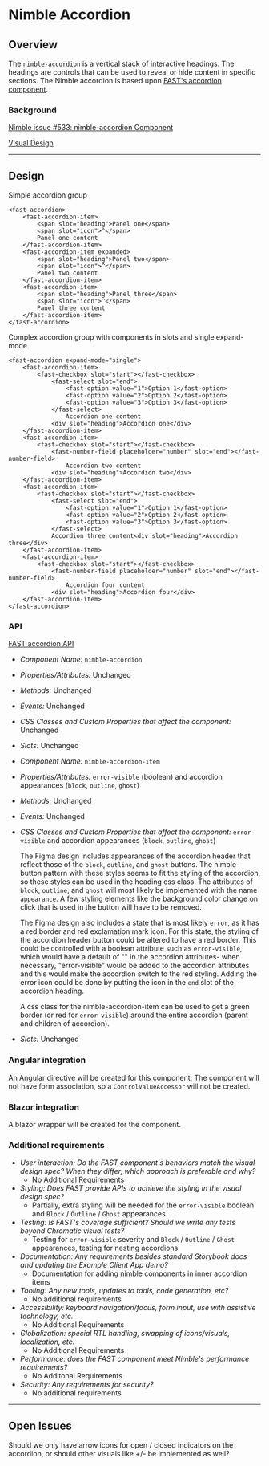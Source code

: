 # Nimble Accordion

## Overview

The `nimble-accordion` is a vertical stack of interactive headings. The headings are controls that can be used to reveal or hide content in specific sections. The Nimble accordion is based upon [FAST's accordion component](https://github.com/microsoft/fast/tree/master/packages/web-components/fast-foundation/src/accordion).

### Background

[Nimble issue #533: nimble-accordion Component](https://github.com/ni/nimble/issues/533)

[Visual Design](https://www.figma.com/file/PO9mFOu5BCl8aJvFchEeuN/Nimble_Components?type=design&node-id=1295-85131&mode=design&t=DxDRlqT7MeCPLOxi-0)

---

## Design

Simple accordion group

```
<fast-accordion>
    <fast-accordion-item>
        <span slot="heading">Panel one</span>
        <span slot="icon">^</span>
        Panel one content
    </fast-accordion-item>
    <fast-accordion-item expanded>
        <span slot="heading">Panel two</span>
        <span slot="icon">^</span>
        Panel two content
    </fast-accordion-item>
    <fast-accordion-item>
        <span slot="heading">Panel three</span>
        <span slot="icon">^</span>
        Panel three content
    </fast-accordion-item>
</fast-accordion>
```

Complex accordion group with components in slots and single expand-mode

```
<fast-accordion expand-mode="single">
    <fast-accordion-item>
        <fast-checkbox slot="start"></fast-checkbox>
            <fast-select slot="end">
                <fast-option value="1">Option 1</fast-option>
                <fast-option value="2">Option 2</fast-option>
                <fast-option value="3">Option 3</fast-option>
            </fast-select>
                Accordion one content
            <div slot="heading">Accordion one</div>
    </fast-accordion-item>
    <fast-accordion-item>
        <fast-checkbox slot="start"></fast-checkbox>
            <fast-number-field placeholder="number" slot="end"></fast-number-field>
                Accordion two content
            <div slot="heading">Accordion two</div>
    </fast-accordion-item>
    <fast-accordion-item>
        <fast-checkbox slot="start"></fast-checkbox>
            <fast-select slot="end">
                <fast-option value="1">Option 1</fast-option>
                <fast-option value="2">Option 2</fast-option>
                <fast-option value="3">Option 3</fast-option>
            </fast-select>
            Accordion three content<div slot="heading">Accordion three</div>
    </fast-accordion-item>
    <fast-accordion-item>
        <fast-checkbox slot="start"></fast-checkbox>
            <fast-number-field placeholder="number" slot="end"></fast-number-field>
                Accordion four content
            <div slot="heading">Accordion four</div>
    </fast-accordion-item>
</fast-accordion>
```

### API

[FAST accordion API](https://github.com/microsoft/fast/blob/57f3c22c6341d8a21d48b1ffb7fcbfab1ffd02d8/packages/web-components/fast-foundation/src/accordion/accordion.spec.md)

-   _Component Name:_ `nimble-accordion`
-   _Properties/Attributes:_ Unchanged
-   _Methods:_ Unchanged
-   _Events:_ Unchanged
-   _CSS Classes and Custom Properties that affect the component:_ Unchanged
-   _Slots:_ Unchanged

-   _Component Name:_ `nimble-accordion-item`
-   _Properties/Attributes:_ `error-visible` (boolean) and accordion appearances (`block`, `outline`, `ghost`)
-   _Methods:_ Unchanged
-   _Events:_ Unchanged
-   _CSS Classes and Custom Properties that affect the component:_ `error-visible` and accordion appearances (`block`, `outline`, `ghost`)

    The Figma design includes appearances of the accordion header that reflect those of the `block`, `outline`, and `ghost` buttons. The nimble-button pattern with these styles seems to fit the styling of the accordion, so these styles can be used in the heading css class. The attributes of `block`, `outline`, and `ghost` will most likely be implemented with the name `appearance`. A few styling elements like the background color change on click that is used in the button will have to be removed.

    The Figma design also includes a state that is most likely `error`, as it has a red border and red exclamation mark icon. For this state, the styling of the accordion header button could be altered to have a red border. This could be controlled with a boolean attribute such as `error-visible`, which would have a default of "" in the accordion attributes- when necessary, "error-visible" would be added to the accordion attributes and this would make the accordion switch to the red styling. Adding the error icon could be done by putting the icon in the `end` slot of the accordion heading.

    A css class for the nimble-accordion-item can be used to get a green border (or red for `error-visible`) around the entire accordion (parent and children of accordion).

-   _Slots:_ Unchanged

### Angular integration

An Angular directive will be created for this component. The component will not have form association, so a `ControlValueAccessor` will not be created.

### Blazor integration

A blazor wrapper will be created for the component.

### Additional requirements

-   _User interaction: Do the FAST component's behaviors match the visual design spec? When they differ, which approach is preferable and why?_
    -   No Additional Requirements
-   _Styling: Does FAST provide APIs to achieve the styling in the visual design spec?_
    -   Partially, extra styling will be needed for the `error-visible` boolean and `Block` / `Outline` / `Ghost` appearances.
-   _Testing: Is FAST's coverage sufficient? Should we write any tests beyond Chromatic visual tests?_
    -   Testing for `error-visible` severity and `Block` / `Outline` / `Ghost` appearances, testing for nesting accordions
-   _Documentation: Any requirements besides standard Storybook docs and updating the Example Client App demo?_
    -   Documentation for adding nimble components in inner accordion items
-   _Tooling: Any new tools, updates to tools, code generation, etc?_
    -   No additional requirements
-   _Accessibility: keyboard navigation/focus, form input, use with assistive technology, etc._
    -   No Additional Requirements
-   _Globalization: special RTL handling, swapping of icons/visuals, localization, etc._
    -   No Additional Requirements
-   _Performance: does the FAST component meet Nimble's performance requirements?_
    -   No Additonal Requirements
-   _Security: Any requirements for security?_
    -   No additional requirements

---

## Open Issues

Should we only have arrow icons for open / closed indicators on the accordion, or should other visuals like +/- be implemented as well?
